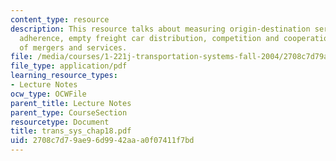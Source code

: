 ```yaml
---
content_type: resource
description: This resource talks about measuring origin-destination service, schedule
  adherence, empty freight car distribution, competition and cooperation and types
  of mergers and services.
file: /media/courses/1-221j-transportation-systems-fall-2004/2708c7d79ae96d9942aaa0f07411f7bd_trans_sys_chap18.pdf
file_type: application/pdf
learning_resource_types:
- Lecture Notes
ocw_type: OCWFile
parent_title: Lecture Notes
parent_type: CourseSection
resourcetype: Document
title: trans_sys_chap18.pdf
uid: 2708c7d7-9ae9-6d99-42aa-a0f07411f7bd
---
```

